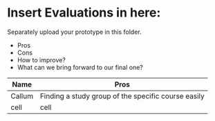 # Insert Evaluations in here:
Separately upload your prototype in this folder. 

* Pros
* Cons
* How to improve?
* What can we bring forward to our final one?

| Name | Pros |
| ------ | ------ |
| Callum | Finding a study group of the specific course easily   |
| cell | cell | 